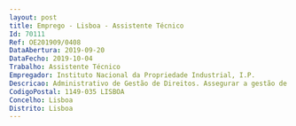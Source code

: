 ```yaml
--- 
layout: post
title: Emprego - Lisboa - Assistente Técnico
Id: 70111
Ref: OE201909/0408
DataAbertura: 2019-09-20
DataFecho: 2019-10-04
Trabalho: Assistente Técnico
Empregador: Instituto Nacional da Propriedade Industrial, I.P.
Descricao: Administrativo de Gestão de Direitos. Assegurar a gestão de direitos dos pedidos de proteção nacional, europeia e internacional, podendo ainda desenvolver atividades de suporte ao Exame. Executar, entre outras, as seguintes atividades  Garantir a atualização constante do processo do requerente, registando todas as alterações de gestão de direitos efetuados com base em requerimentos  Proceder à realização direta de algumas atividades relacionadas com o exame formal e classificação  Enviar notificações e ofícios para o requerente ou outras partes envolvidas no processo, de forma a mantê los informados acerca do estado do pedido, por exemplo das irregularidades, dos documentos de oposição, dos despachos emitidos, entre outros  Proceder a atividades de transmissão de documentação entre o INPI e outros organismos internacionais ligados à Propriedade Industrial.
CodigoPostal: 1149-035 LISBOA
Concelho: Lisboa
Distrito: Lisboa
--- 
```

